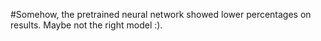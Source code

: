 #Somehow, the pretrained neural network showed lower percentages on results. Maybe not the right model :).  
